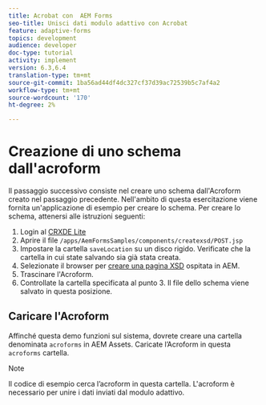 ```yaml
---
title: Acrobat con  AEM Forms
seo-title: Unisci dati modulo adattivo con Acrobat
feature: adaptive-forms
topics: development
audience: developer
doc-type: tutorial
activity: implement
version: 6.3,6.4
translation-type: tm+mt
source-git-commit: 1ba56ad44df4dc327cf37d39ac72539b5c7af4a2
workflow-type: tm+mt
source-wordcount: '170'
ht-degree: 2%

---
```



# Creazione di uno schema dall&#39;acroform

Il passaggio successivo consiste nel creare uno schema dall&#39;Acroform creato nel passaggio precedente. Nell&#39;ambito di questa esercitazione viene fornita un&#39;applicazione di esempio per creare lo schema. Per creare lo schema, attenersi alle istruzioni seguenti:

1. Login al [CRXDE Lite](http://localhost:4502/crx/de)
2. Aprire il file `/apps/AemFormsSamples/components/createxsd/POST.jsp`
3. Impostare la cartella `saveLocation` su un disco rigido. Verificate che la cartella in cui state salvando sia già stata creata.
4. Selezionate il browser per [creare una pagina XSD](http://localhost:4502/content/DocumentServices/CreateXsd.html) ospitata in AEM.
5. Trascinare l&#39;Acroform.
6. Controllate la cartella specificata al punto 3. Il file dello schema viene salvato in questa posizione.

## Caricare l&#39;Acroform

Affinché questa demo funzioni sul sistema, dovrete creare una cartella denominata `acroforms` in  AEM Assets. Caricate l’Acroform in questa `acroforms` cartella.

>[!NOTE]
Il codice di esempio cerca l’acroform in questa cartella. L&#39;acroform è necessario per unire i dati inviati dal modulo adattivo.
